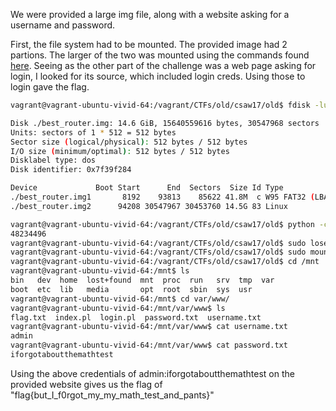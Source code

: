 We were provided a large img file, along with a website asking for a username and password.

First, the file system had to be mounted. The provided image had 2 partions. The larger of the two was mounted using the commands found [here](https://askubuntu.com/questions/69363/mount-single-partition-from-image-of-entire-disk-device). Seeing as the other part of the challenge was a web page asking for login, I looked for its source, which included login creds. Using those to login gave the flag.

```bash
vagrant@vagrant-ubuntu-vivid-64:/vagrant/CTFs/old/csaw17/old$ fdisk -lu ./best_router.img

Disk ./best_router.img: 14.6 GiB, 15640559616 bytes, 30547968 sectors
Units: sectors of 1 * 512 = 512 bytes
Sector size (logical/physical): 512 bytes / 512 bytes
I/O size (minimum/optimal): 512 bytes / 512 bytes
Disklabel type: dos
Disk identifier: 0x7f39f284

Device             Boot Start      End  Sectors  Size Id Type
./best_router.img1       8192    93813    85622 41.8M  c W95 FAT32 (LBA)
./best_router.img2      94208 30547967 30453760 14.5G 83 Linux

vagrant@vagrant-ubuntu-vivid-64:/vagrant/CTFs/old/csaw17/old$ python -c "print 94208 * 512"
48234496
vagrant@vagrant-ubuntu-vivid-64:/vagrant/CTFs/old/csaw17/old$ sudo losetup -o 48234496 /dev/loop0 ./best_router.img
vagrant@vagrant-ubuntu-vivid-64:/vagrant/CTFs/old/csaw17/old$ sudo mount /dev/loop0 /mnt
vagrant@vagrant-ubuntu-vivid-64:/vagrant/CTFs/old/csaw17/old$ cd /mnt
vagrant@vagrant-ubuntu-vivid-64:/mnt$ ls
bin   dev  home  lost+found  mnt  proc  run   srv  tmp  var
boot  etc  lib   media       opt  root  sbin  sys  usr
vagrant@vagrant-ubuntu-vivid-64:/mnt$ cd var/www/
vagrant@vagrant-ubuntu-vivid-64:/mnt/var/www$ ls
flag.txt  index.pl  login.pl  password.txt  username.txt
vagrant@vagrant-ubuntu-vivid-64:/mnt/var/www$ cat username.txt
admin
vagrant@vagrant-ubuntu-vivid-64:/mnt/var/www$ cat password.txt
iforgotaboutthemathtest
```

Using the above credentials of admin:iforgotaboutthemathtest on the provided website gives us
the flag of "flag{but_I_f0rgot_my_my_math_test_and_pants}"

